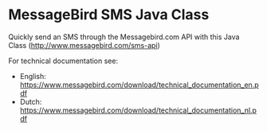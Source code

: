 MessageBird SMS Java Class
========================

Quickly send an SMS through the Messagebird.com API with this Java Class (http://www.messagebird.com/sms-api)

For technical documentation see:
 - English: https://www.messagebird.com/download/technical_documentation_en.pdf
 - Dutch: https://www.messagebird.com/download/technical_documentation_nl.pdf
